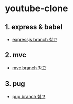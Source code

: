# youtube-clone

## 1. express & babel
- [expressjs branch 참고](https://github.com/yoojh9/youtube-clone/tree/expressjs)

## 2. mvc
- [mvc branch 참고](https://github.com/yoojh9/youtube-clone/tree/mvc)

## 3. pug
- [pug branch 참고](https://github.com/yoojh9/youtube-clone/tree/pug)
